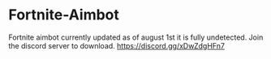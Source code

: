 # Fortnite-Aimbot
Fortnite aimbot currently updated as of august 1st it is fully undetected.
Join the discord server to download.
https://discord.gg/xDwZdgHFn7
